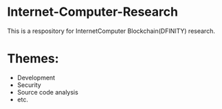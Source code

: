 # Internet-Computer-Research
This is a respository for InternetComputer Blockchain(DFINITY) research.
# Themes:
* Development
* Security
* Source code analysis
* etc.

